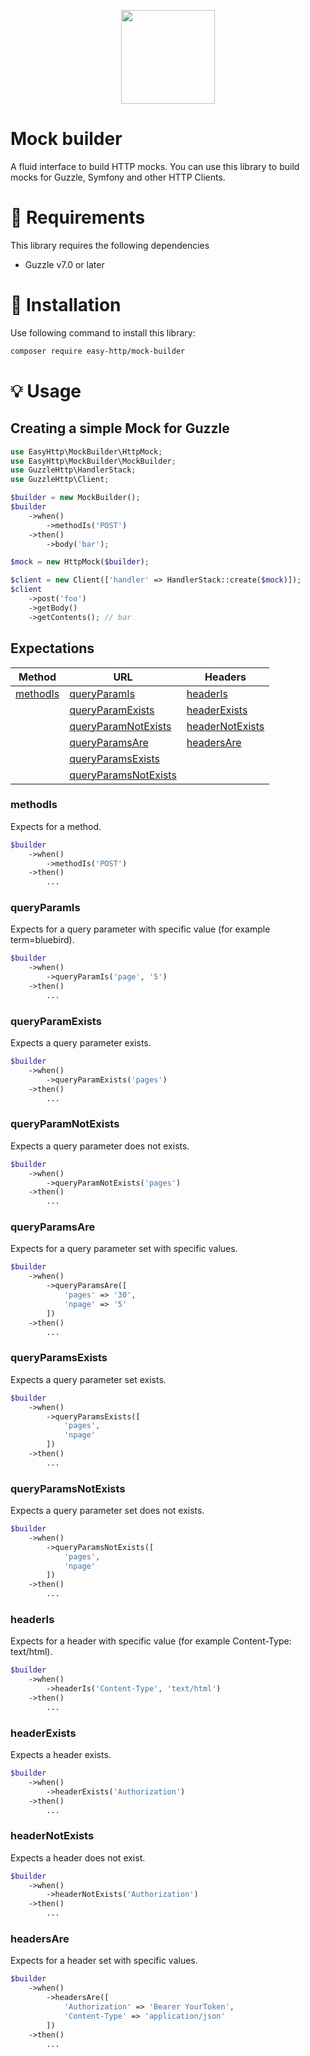 <p align="center"><img src="https://blog.pleets.org/img/articles/easy-http-logo.png" height="150"></p>

# Mock builder

A fluid interface to build HTTP mocks. You can use this library to build mocks for Guzzle, Symfony and other HTTP Clients.

# :pencil: Requirements

This library requires the following dependencies

- Guzzle v7.0 or later

# :wrench: Installation

Use following command to install this library:

```bash
composer require easy-http/mock-builder
```

# :bulb: Usage

## Creating a simple Mock for Guzzle

```php
use EasyHttp\MockBuilder\HttpMock;
use EasyHttp\MockBuilder\MockBuilder;
use GuzzleHttp\HandlerStack;
use GuzzleHttp\Client;

$builder = new MockBuilder();
$builder
    ->when()
        ->methodIs('POST')
    ->then()
        ->body('bar');

$mock = new HttpMock($builder);

$client = new Client(['handler' => HandlerStack::create($mock)]);
$client
    ->post('foo')
    ->getBody()
    ->getContents(); // bar
```

## Expectations

| Method                     | URL                                           | Headers                               |
|----------------------------|-----------------------------------------------|---------------------------------------|
| [methodIs](#methodIs)      | [queryParamIs](#queryParamIs)                 | [headerIs](#headerIs)                 |
|                            | [queryParamExists](#queryParamExists)         | [headerExists](#headerExists)         |
|                            | [queryParamNotExists](#queryParamNotExists)   | [headerNotExists](#headerNotExists)   |
|                            | [queryParamsAre](#queryParamsAre)             | [headersAre](#headersAre)             |
|                            | [queryParamsExists](#queryParamsExists)       |                                       |
|                            | [queryParamsNotExists](#queryParamsNotExists) |                                       |

### methodIs

Expects for a method.

```php
$builder
    ->when()
        ->methodIs('POST')
    ->then()
        ...
```

### queryParamIs

Expects for a query parameter with specific value (for example term=bluebird).

```php
$builder
    ->when()
        ->queryParamIs('page', '5')
    ->then()
        ...
```

### queryParamExists

Expects a query parameter exists.

```php
$builder
    ->when()
        ->queryParamExists('pages')
    ->then()
        ...
```

### queryParamNotExists

Expects a query parameter does not exists.

```php
$builder
    ->when()
        ->queryParamNotExists('pages')
    ->then()
        ...
```

### queryParamsAre

Expects for a query parameter set with specific values.

```php
$builder
    ->when()
        ->queryParamsAre([
            'pages' => '30',
            'npage' => '5'
        ])
    ->then()
        ...
```

### queryParamsExists

Expects a query parameter set exists.

```php
$builder
    ->when()
        ->queryParamsExists([
            'pages',
            'npage'
        ])
    ->then()
        ...
```

### queryParamsNotExists

Expects a query parameter set does not exists.

```php
$builder
    ->when()
        ->queryParamsNotExists([
            'pages',
            'npage'
        ])
    ->then()
        ...
```

### headerIs

Expects for a header with specific value (for example Content-Type: text/html).

```php
$builder
    ->when()
        ->headerIs('Content-Type', 'text/html')
    ->then()
        ...
```

### headerExists

Expects a header exists.

```php
$builder
    ->when()
        ->headerExists('Authorization')
    ->then()
        ...
```

### headerNotExists

Expects a header does not exist.

```php
$builder
    ->when()
        ->headerNotExists('Authorization')
    ->then()
        ...
```

### headersAre

Expects for a header set with specific values.

```php
$builder
    ->when()
        ->headersAre([
            'Authorization' => 'Bearer YourToken',
            'Content-Type' => 'application/json'
        ])
    ->then()
        ...
```